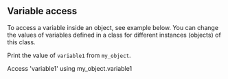 ## Variable access

To access a variable inside an object, see example below. You can change the values of variables defined in a class for different instances (objects) of this class.  
  
Print the value of `variable1` from `my_object`.  

<div class='hint'>Access 'variable1' using my_object.variable1</div>
